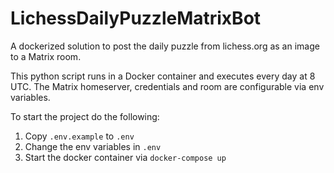 # LichessDailyPuzzleMatrixBot
A dockerized solution to post the daily puzzle from lichess.org as an image to a Matrix room.

This python script runs in a Docker container and executes every day at 8 UTC.
The Matrix homeserver, credentials and room are configurable via env variables.

To start the project do the following:
1. Copy `.env.example` to `.env`
2. Change the env variables in `.env`
3. Start the docker container via `docker-compose up`
